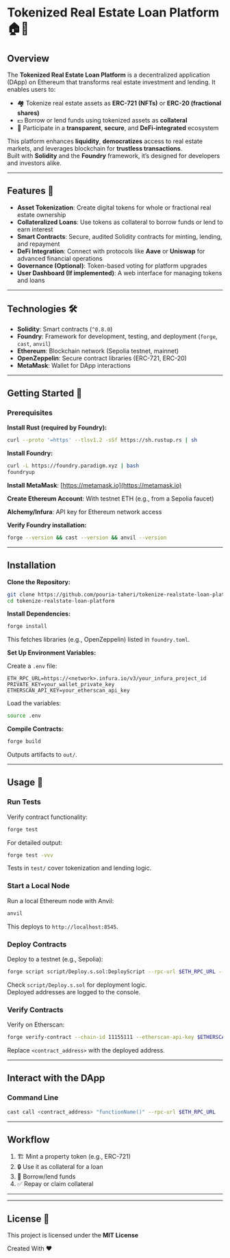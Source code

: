 

# Tokenized Real Estate Loan Platform 🏠💸

## Overview

The **Tokenized Real Estate Loan Platform** is a decentralized application (DApp) on Ethereum that transforms real estate investment and lending. It enables users to:

- 🏘️ Tokenize real estate assets as **ERC-721 (NFTs)** or **ERC-20 (fractional shares)**
- 💵 Borrow or lend funds using tokenized assets as **collateral**
- 🔐 Participate in a **transparent**, **secure**, and **DeFi-integrated** ecosystem

This platform enhances **liquidity**, **democratizes** access to real estate markets, and leverages blockchain for **trustless transactions**.  
Built with **Solidity** and the **Foundry** framework, it’s designed for developers and investors alike.

---

## Features 🌟

- **Asset Tokenization**: Create digital tokens for whole or fractional real estate ownership  
- **Collateralized Loans**: Use tokens as collateral to borrow funds or lend to earn interest  
- **Smart Contracts**: Secure, audited Solidity contracts for minting, lending, and repayment  
- **DeFi Integration**: Connect with protocols like **Aave** or **Uniswap** for advanced financial operations  
- **Governance (Optional)**: Token-based voting for platform upgrades  
- **User Dashboard (If implemented)**: A web interface for managing tokens and loans

---

## Technologies 🛠️

- **Solidity**: Smart contracts (`^0.8.0`)
- **Foundry**: Framework for development, testing, and deployment (`forge`, `cast`, `anvil`)
- **Ethereum**: Blockchain network (Sepolia testnet, mainnet)
- **OpenZeppelin**: Secure contract libraries (ERC-721, ERC-20)
- **MetaMask**: Wallet for DApp interactions

---

## Getting Started 🚀

### Prerequisites

**Install Rust (required by Foundry):**
```bash
curl --proto '=https' --tlsv1.2 -sSf https://sh.rustup.rs | sh
```

**Install Foundry:**
```bash
curl -L https://foundry.paradigm.xyz | bash
foundryup
```

**Install MetaMask**: [https://metamask.io](https://metamask.io)

**Create Ethereum Account**: With testnet ETH (e.g., from a Sepolia faucet)

**Alchemy/Infura**: API key for Ethereum network access

**Verify Foundry installation:**
```bash
forge --version && cast --version && anvil --version
```

---

## Installation

**Clone the Repository:**
```bash
git clone https://github.com/pouria-taheri/tokenize-realstate-loan-platform.git
cd tokenize-realstate-loan-platform
```

**Install Dependencies:**
```bash
forge install
```
This fetches libraries (e.g., OpenZeppelin) listed in `foundry.toml`.

**Set Up Environment Variables:**

Create a `.env` file:
```
ETH_RPC_URL=https://<network>.infura.io/v3/your_infura_project_id
PRIVATE_KEY=your_wallet_private_key
ETHERSCAN_API_KEY=your_etherscan_api_key
```

Load the variables:
```bash
source .env
```

**Compile Contracts:**
```bash
forge build
```
Outputs artifacts to `out/`.

---

## Usage 📖

### Run Tests

Verify contract functionality:
```bash
forge test
```

For detailed output:
```bash
forge test -vvv
```

Tests in `test/` cover tokenization and lending logic.

### Start a Local Node

Run a local Ethereum node with Anvil:
```bash
anvil
```

This deploys to `http://localhost:8545`.

### Deploy Contracts

Deploy to a testnet (e.g., Sepolia):
```bash
forge script script/Deploy.s.sol:DeployScript --rpc-url $ETH_RPC_URL --private-key $PRIVATE_KEY --broadcast
```

Check `script/Deploy.s.sol` for deployment logic.  
Deployed addresses are logged to the console.

### Verify Contracts

Verify on Etherscan:
```bash
forge verify-contract --chain-id 11155111 --etherscan-api-key $ETHERSCAN_API_KEY <contract_address> src/PropertyToken.sol:PropertyToken
```
Replace `<contract_address>` with the deployed address.

---

## Interact with the DApp

### Command Line

```bash
cast call <contract_address> "functionName()" --rpc-url $ETH_RPC_URL
```



---

## Workflow

1. 🏗️ Mint a property token (e.g., ERC-721)
2. 🔒 Use it as collateral for a loan
3. 💸 Borrow/lend funds
4. ✅ Repay or claim collateral

---


---







## License 📜

This project is licensed under the **MIT License**

Created With :heart:


